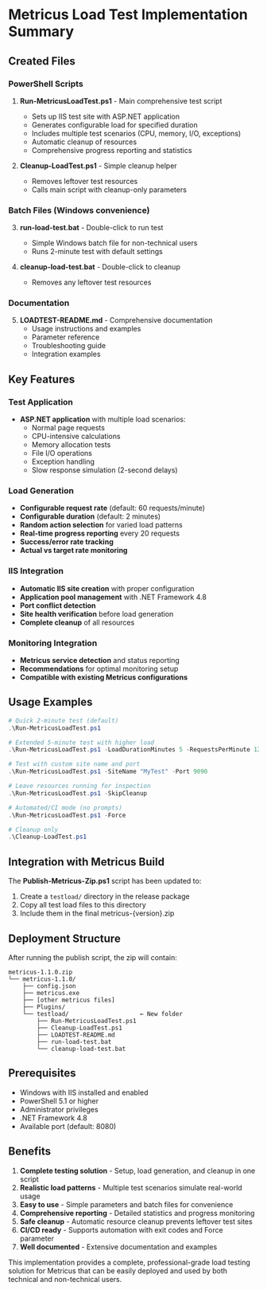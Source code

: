 # Metricus Load Test Implementation Summary

## Created Files

### PowerShell Scripts
1. **Run-MetricusLoadTest.ps1** - Main comprehensive test script
   - Sets up IIS test site with ASP.NET application
   - Generates configurable load for specified duration
   - Includes multiple test scenarios (CPU, memory, I/O, exceptions)
   - Automatic cleanup of resources
   - Comprehensive progress reporting and statistics

2. **Cleanup-LoadTest.ps1** - Simple cleanup helper
   - Removes leftover test resources
   - Calls main script with cleanup-only parameters

### Batch Files (Windows convenience)
3. **run-load-test.bat** - Double-click to run test
   - Simple Windows batch file for non-technical users
   - Runs 2-minute test with default settings

4. **cleanup-load-test.bat** - Double-click to cleanup
   - Removes any leftover test resources

### Documentation
5. **LOADTEST-README.md** - Comprehensive documentation
   - Usage instructions and examples
   - Parameter reference
   - Troubleshooting guide
   - Integration examples

## Key Features

### Test Application
- **ASP.NET application** with multiple load scenarios:
  - Normal page requests
  - CPU-intensive calculations
  - Memory allocation tests
  - File I/O operations
  - Exception handling
  - Slow response simulation (2-second delays)

### Load Generation
- **Configurable request rate** (default: 60 requests/minute)
- **Configurable duration** (default: 2 minutes)
- **Random action selection** for varied load patterns
- **Real-time progress reporting** every 20 requests
- **Success/error rate tracking**
- **Actual vs target rate monitoring**

### IIS Integration
- **Automatic IIS site creation** with proper configuration
- **Application pool management** with .NET Framework 4.8
- **Port conflict detection**
- **Site health verification** before load generation
- **Complete cleanup** of all resources

### Monitoring Integration
- **Metricus service detection** and status reporting
- **Recommendations** for optimal monitoring setup
- **Compatible with existing Metricus configurations**

## Usage Examples

```powershell
# Quick 2-minute test (default)
.\Run-MetricusLoadTest.ps1

# Extended 5-minute test with higher load
.\Run-MetricusLoadTest.ps1 -LoadDurationMinutes 5 -RequestsPerMinute 120

# Test with custom site name and port
.\Run-MetricusLoadTest.ps1 -SiteName "MyTest" -Port 9090

# Leave resources running for inspection
.\Run-MetricusLoadTest.ps1 -SkipCleanup

# Automated/CI mode (no prompts)
.\Run-MetricusLoadTest.ps1 -Force

# Cleanup only
.\Cleanup-LoadTest.ps1
```

## Integration with Metricus Build

The **Publish-Metricus-Zip.ps1** script has been updated to:
1. Create a `testload/` directory in the release package
2. Copy all test load files to this directory
3. Include them in the final metricus-{version}.zip

## Deployment Structure

After running the publish script, the zip will contain:
```
metricus-1.1.0.zip
└── metricus-1.1.0/
    ├── config.json
    ├── metricus.exe
    ├── [other metricus files]
    ├── Plugins/
    └── testload/                    ← New folder
        ├── Run-MetricusLoadTest.ps1
        ├── Cleanup-LoadTest.ps1
        ├── LOADTEST-README.md
        ├── run-load-test.bat
        └── cleanup-load-test.bat
```

## Prerequisites

- Windows with IIS installed and enabled
- PowerShell 5.1 or higher
- Administrator privileges
- .NET Framework 4.8
- Available port (default: 8080)

## Benefits

1. **Complete testing solution** - Setup, load generation, and cleanup in one script
2. **Realistic load patterns** - Multiple test scenarios simulate real-world usage
3. **Easy to use** - Simple parameters and batch files for convenience
4. **Comprehensive reporting** - Detailed statistics and progress monitoring
5. **Safe cleanup** - Automatic resource cleanup prevents leftover test sites
6. **CI/CD ready** - Supports automation with exit codes and Force parameter
7. **Well documented** - Extensive documentation and examples

This implementation provides a complete, professional-grade load testing solution for Metricus that can be easily deployed and used by both technical and non-technical users.
